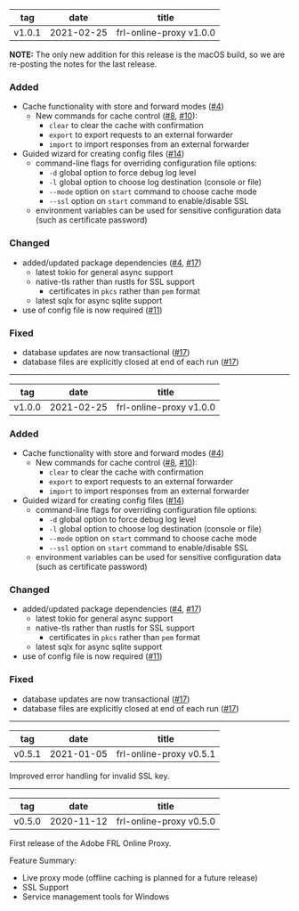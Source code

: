 | tag | date | title |
|---|---|---|
| v1.0.1 | 2021-02-25 | frl-online-proxy v1.0.0 |

**NOTE:** The only new addition for this release is the macOS build, so we are re-posting the notes for the
last release.

### Added
* Cache functionality with store and forward modes ([#4])
    * New commands for cache control ([#8], [#10]):
        * `clear` to clear the cache with confirmation
        * `export` to export requests to an external forwarder
        * `import` to import responses from an external forwarder
* Guided wizard for creating config files ([#14])
    * command-line flags for overriding configuration file options:
        * `-d` global option to force debug log level
        * `-l` global option to choose log destination (console or file)
        * `--mode` option on `start` command to choose cache mode
        * `--ssl` option on `start` command to enable/disable SSL
    * environment variables can be used for sensitive configuration data (such as certificate password)

### Changed
* added/updated package dependencies ([#4], [#17])
    * latest tokio for general async support
    * native-tls rather than rustls for SSL support
        * certificates in `pkcs` rather than `pem` format
    * latest sqlx for async sqlite support
* use of config file is now required ([#11])

### Fixed
* database updates are now transactional ([#17])
* database files are explicitly closed at end of each run ([#17])

[#4]: https://github.com/adobe/frl-online-proxy/pull/4
[#8]: https://github.com/adobe/frl-online-proxy/pull/8
[#10]: https://github.com/adobe/frl-online-proxy/pull/10
[#11]: https://github.com/adobe/frl-online-proxy/pull/11
[#14]: https://github.com/adobe/frl-online-proxy/pull/14
[#17]: https://github.com/adobe/frl-online-proxy/pull/17

---

| tag | date | title |
|---|---|---|
| v1.0.0 | 2021-02-25 | frl-online-proxy v1.0.0 |

### Added
* Cache functionality with store and forward modes ([#4])
    * New commands for cache control ([#8], [#10]):
        * `clear` to clear the cache with confirmation
        * `export` to export requests to an external forwarder
        * `import` to import responses from an external forwarder
* Guided wizard for creating config files ([#14])
    * command-line flags for overriding configuration file options:
        * `-d` global option to force debug log level
        * `-l` global option to choose log destination (console or file)
        * `--mode` option on `start` command to choose cache mode
        * `--ssl` option on `start` command to enable/disable SSL
    * environment variables can be used for sensitive configuration data (such as certificate password)

### Changed
* added/updated package dependencies ([#4], [#17])
    * latest tokio for general async support
    * native-tls rather than rustls for SSL support
        * certificates in `pkcs` rather than `pem` format
    * latest sqlx for async sqlite support
* use of config file is now required ([#11])

### Fixed
* database updates are now transactional ([#17])
* database files are explicitly closed at end of each run ([#17])

[#4]: https://github.com/adobe/frl-online-proxy/pull/4
[#8]: https://github.com/adobe/frl-online-proxy/pull/8
[#10]: https://github.com/adobe/frl-online-proxy/pull/10
[#11]: https://github.com/adobe/frl-online-proxy/pull/11
[#14]: https://github.com/adobe/frl-online-proxy/pull/14
[#17]: https://github.com/adobe/frl-online-proxy/pull/17

---

| tag | date | title |
|---|---|---|
| v0.5.1 | 2021-01-05 | frl-online-proxy v0.5.1 |

Improved error handling for invalid SSL key.

---

| tag | date | title |
|---|---|---|
| v0.5.0 | 2020-11-12 | frl-online-proxy v0.5.0 |

First release of the Adobe FRL Online Proxy. 

Feature Summary:

* Live proxy mode (offline caching is planned for a future release)
* SSL Support
* Service management tools for Windows
